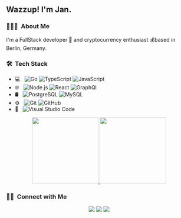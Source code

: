 <h2> Wazzup! I'm Jan.</h2>

<h3> 👨🏻‍💻 &nbsp;About Me </h3>

I'm a FullStack developer 🚀 and cryptocurrency enthusiast 💰based in Berlin, Germany.

<h3> 🛠 &nbsp;Tech Stack</h3>

- 💻 &nbsp;
  ![Go](https://img.shields.io/badge/-Golang-333333?style=flat&logo=go)
  ![TypeScript](https://img.shields.io/badge/-TypeScript-333333?style=flat&logo=typescript)
  ![JavaScript](https://img.shields.io/badge/-JavaScript-333333?style=flat&logo=javascript)
- 🌐 &nbsp;
  ![Node.js](https://img.shields.io/badge/-Node.js-333333?style=flat&logo=node.js)
  ![React](https://img.shields.io/badge/-React-333333?style=flat&logo=react)
  ![GraphQl](https://img.shields.io/badge/-GraphQl-333333?style=flat&logo=graphql)
- 🛢 &nbsp;
  ![PostgreSQL](https://img.shields.io/badge/-Postgres-333333?style=flat&logo=postgresql)
  ![MySQL](https://img.shields.io/badge/-MySQL-333333?style=flat&logo=mysql)
- ⚙️ &nbsp;
  ![Git](https://img.shields.io/badge/-Git-333333?style=flat&logo=git)
  ![GitHub](https://img.shields.io/badge/-GitHub-333333?style=flat&logo=github)
- 🔧 &nbsp;
  ![Visual Studio Code](https://img.shields.io/badge/-VS%20Code-333333?style=flat&logo=visual-studio-code&logoColor=007ACC)


<p align="center">
<a href="https://github.com/Krystian19">
  <img height="180em" src="https://github-readme-stats.vercel.app/api?username=Krystian19&theme=vue&show_icons=true&include_all_commits=true&count_private=true" />
  <img height="180em" src="https://github-readme-stats.vercel.app/api/top-langs/?username=Krystian19&theme=vue&layout=compact&hide=css" />
</a>
</p>

<h3> 🤝🏻 &nbsp;Connect with Me </h3>

<p align="center">
<a href="https://www.adityavsingh.com"><img src="https://img.shields.io/badge/-krystian19.github.io-3423A6?style=flat-square&logo=Google-Chrome&logoColor=white"/></a>
<a href="https://www.linkedin.com/in/jan-guzman-3170b8148/"><img src="https://img.shields.io/badge/-Jan%20Guzman-0077B5?style=flat-square&logo=Linkedin&logoColor=white"/></a>
<a href="mailto:janfrancisco19@gmail.com"><img src="https://img.shields.io/badge/-janfrancisco19@gmail.com-D14836?style=flat-square&logo=Gmail&logoColor=white"/></a>
